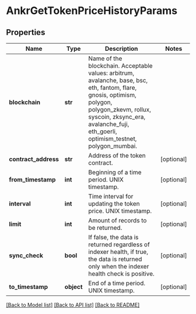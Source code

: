 # AnkrGetTokenPriceHistoryParams

## Properties
Name | Type | Description | Notes
------------ | ------------- | ------------- | -------------
**blockchain** | **str** | Name of the blockchain. Acceptable values: arbitrum, avalanche, base, bsc, eth, fantom, flare, gnosis, optimism, polygon, polygon_zkevm, rollux, syscoin, zksync_era, avalanche_fuji, eth_goerli, optimism_testnet, polygon_mumbai. | 
**contract_address** | **str** | Address of the token contract. | [optional] 
**from_timestamp** | **int** | Beginning of a time period. UNIX timestamp. | [optional] 
**interval** | **int** | Time interval for updating the token price. UNIX timestamp. | [optional] 
**limit** | **int** | Amount of records to be returned. | [optional] 
**sync_check** | **bool** | If false, the data is returned regardless of indexer health, if true, the data is returned only when the indexer health check is positive. | [optional] 
**to_timestamp** | **object** | End of a time period. UNIX timestamp. | [optional] 

[[Back to Model list]](../README.md#documentation-for-models) [[Back to API list]](../README.md#documentation-for-api-endpoints) [[Back to README]](../README.md)

